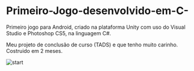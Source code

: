 # Primeiro-Jogo-desenvolvido-em-C-
Primeiro jogo para Android, criado na plataforma Unity com uso do Visual Studio e Photoshop CS5, na linguagem C#.

Meu projeto de conclusão de curso (TADS) e que tenho muito carinho. 
Costruido em 2 meses. 

![start](https://github.com/Nineyamichan/Primeiro-Jogo-desenvolvido-em-C-/assets/50326575/b85c7a3f-de46-4dab-8b9d-a6afe23343e8)

